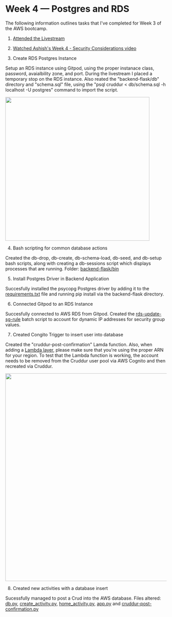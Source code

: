 # Week 4 — Postgres and RDS

The following information outlines tasks that I've completed for Week 3 of the AWS bootcamp.

1. [Attended the Livestream](https://www.youtube.com/watch?v=EtD7Kv5YCUs)

2. [Watched Ashish's Week 4 - Security Considerations	video](https://www.youtube.com/watch?v=UourWxz7iQg&list=PLBfufR7vyJJ7k25byhRXJldB5AiwgNnWv&index=45)

3. Create RDS Postgres Instance	

Setup an RDS instance using Gitpod, using the proper instanace class, password, avaialbility zone, and port. During the livestream I placed a temporary stop on the RDS instance. Also reated the "backend-flask/db" directory and "schema.sql" file, using the "psql cruddur < db/schema.sql -h localhost -U postgres" command to import the script.

<img src="https://user-images.githubusercontent.com/20970865/225889658-c4b68ae6-21db-4adc-bb84-96af8705acfa.PNG" width=450>

4. Bash scripting for common database actions	

Created the db-drop, db-create, db-schema-load, db-seed, and db-setup bash scripts, along with creating a db-sessions script which displays processes that are running. 
Folder: [backend-flask/bin](https://github.com/Gamerrethink/aws-bootcamp-cruddur-2023/tree/week-4/backend-flask/bin)

5. Install Postgres Driver in Backend Application	

Succesfully installed the psycopg Postgres driver by adding it to the [requirements.txt](https://github.com/Gamerrethink/aws-bootcamp-cruddur-2023/blob/week-4/backend-flask/requirements.txt) file and running pip install via the backend-flask directory.

6. Connected Gitpod to an RDS Instance	

Succesfully connected to AWS RDS from Gitpod. Created the [rds-update-sg-rule](https://github.com/Gamerrethink/aws-bootcamp-cruddur-2023/blob/week-4/backend-flask/bin/rds-update-sg-rule) batch script to account for dynamic IP addresses for security group values.

7. Created Congito Trigger to insert user into database	

Created the "cruddur-post-confirmation" Lamda function. Also, when adding a [Lambda layer](https://github.com/jetbridge/psycopg2-lambda-layer), please make sure that you're using the proper ARN for your region. To test that the Lambda function is working, the account needs to be removed from the Cruddur user pool via AWS Cognito and then recreated via Cruddur.

<img src="https://user-images.githubusercontent.com/20970865/225892292-e8f30d42-17b5-48b4-9226-3f7c8ad5b91b.PNG" width=650>

8. Created new activities with a database insert	

Sucessfully managed to post a Crud into the AWS database. Files altered: [db.py](https://github.com/Gamerrethink/aws-bootcamp-cruddur-2023/blob/week-4-activities/backend-flask/lib/db.py), [create_activity.py](https://github.com/Gamerrethink/aws-bootcamp-cruddur-2023/blob/week-4-activities/backend-flask/services/create_activity.py), [home_activity.py](https://github.com/Gamerrethink/aws-bootcamp-cruddur-2023/blob/week-4-activities/backend-flask/services/home_activities.py), [app.py](https://github.com/Gamerrethink/aws-bootcamp-cruddur-2023/blob/week-4-activities/backend-flask/app.py) and [cruddur-post-confirmation.py](https://github.com/Gamerrethink/aws-bootcamp-cruddur-2023/blob/week-4-activities/aws/lambdas/cruddur-post-confirmation.py)
